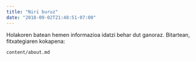 ```yaml
---
title: "Niri buruz"
date: "2018-09-02T21:48:51-07:00"
---
```


Holakoren batean hemen informazioa idatzi behar dut ganoraz. Bitartean, fitxategiaren kokapena:

`content/about.md`
